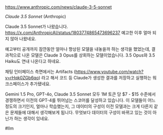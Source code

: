 https://www.anthropic.com/news/claude-3-5-sonnet

*Claude 3.5 Sonnet* (Anthropic)

Claude 3.5 Sonnet가 나왔습니다. https://x.com/AnthropicAI/status/1803774865473696237 예고한 이후 얼마 되지 않아 나왔네요.

예고부터 공개까지 잠깐동안 얼마나 향상된 모델을 내놓을까 하는 생각을 했었는데, 결과적으로 나온 모델은 Claude 3 Opus를 상회하는 모델이었습니다. 3.5 Opus와 3.5 Haiku도 연내 나온다고 하네요.

채팅 인터페이스 측면에서는 Artifacts (https://www.youtube.com/watch?v=rHqk0ZGb6qo) 라고 해서 코드 등 Claude가 생성한 결과를 저장하고 실행하는 워크스페이스가 추가됐네요.

Gemini 1.5 Pro, GPT-4o, Claude 3.5 Sonnet 모두 1M 토큰 당 $7 - $15 수준에서 경쟁하면서 이전의 GPT-4를 뛰어넘는 스코어를 달성하고 있습니다. 이 모델들이 어느 정도의 크기인지, 얼마나 학습했는지, 그 데이터의 구성이 이전 모델과는 크게 다른지 같은 문제들에 대해서 생각해보게 됩니다. 무엇보다 데이터의 구성이 바뀌고 있는 것이 아닌가 하는 생각이 있네요.

#llm 